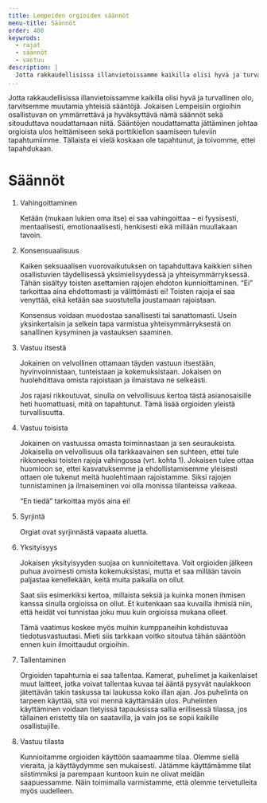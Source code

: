 ```yaml
---
title: Lempeiden orgioiden säännöt
menu-title: Säännöt
order: 400
keywrods:
  - rajat
  - säännöt
  - vastuu
description: |
  Jotta rakkaudellisissa illanvietoissamme kaikilla olisi hyvä ja turvallinen olo, tarvitsemme muutamia yhteisiä sääntöjä.
...
```


Jotta rakkaudellisissa illanvietoissamme kaikilla olisi hyvä ja turvallinen olo, tarvitsemme muutamia yhteisiä sääntöjä.
Jokaisen Lempeisiin orgioihin osallistuvan on ymmärrettävä ja hyväksyttävä nämä säännöt sekä sitouduttava noudattamaan niitä.
Sääntöjen noudattamatta jättäminen johtaa orgioista ulos heittämiseen sekä porttikiellon saamiseen tuleviin tapahtumiimme.
Tällaista ei vielä koskaan ole tapahtunut, ja toivomme, ettei tapahdukaan.

# Säännöt

1.  Vahingoittaminen

    Ketään (mukaan lukien oma itse) ei saa vahingoittaa – ei fyysisesti, mentaalisesti, emotionaalisesti, henkisesti eikä millään muullakaan tavoin.

2.  Konsensuaalisuus

    Kaiken seksuaalisen vuorovaikutuksen on tapahduttava kaikkien siihen osallistuvien täydellisessä yksimielisyydessä ja yhteisymmärryksessä.
    Tähän sisältyy toisten asettamien rajojen ehdoton kunnioittaminen.
    “Ei” tarkoittaa aina ehdottomasti ja välittömästi ei!
    Toisten rajoja ei saa venyttää, eikä ketään saa suostutella joustamaan rajoistaan.

    Konsensus voidaan muodostaa sanallisesti tai sanattomasti.
    Usein yksinkertaisin ja selkein tapa varmistua yhteisymmärryksestä on sanallinen kysyminen ja vastauksen saaminen.

3.  Vastuu itsestä

    Jokainen on velvollinen ottamaan täyden vastuun itsestään, hyvinvoinnistaan, tunteistaan ja kokemuksistaan.
    Jokaisen on huolehdittava omista rajoistaan ja ilmaistava ne selkeästi.

    Jos rajasi rikkoutuvat, sinulla on velvollisuus kertoa tästä asianosaisille heti huomattuasi, mitä on tapahtunut.
    Tämä lisää orgioiden yleistä turvallisuutta.

4.  Vastuu toisista

    Jokainen on vastuussa omasta toiminnastaan ja sen seurauksista.
    Jokaisella on velvollisuus olla tarkkaavainen sen suhteen, ettei tule rikkoneeksi toisten rajoja vahingossa (vrt. kohta 1).
    Jokaisen tulee ottaa huomioon se, ettei kasvatuksemme ja ehdollistamisemme yleisesti ottaen ole tukenut meitä huolehtimaan rajoistamme.
    Siksi rajojen tunnistaminen ja ilmaiseminen voi olla monissa tilanteissa vaikeaa.

    “En tiedä” tarkoittaa myös aina ei!

5.  Syrjintä

    Orgiat ovat syrjinnästä vapaata aluetta.

6.  Yksityisyys

    Jokaisen yksityisyyden suojaa on kunnioitettava.
    Voit orgioiden jälkeen puhua avoimesti omista kokemuksistasi, mutta et saa millään tavoin paljastaa kenellekään, keitä muita paikalla on ollut.

    Saat siis esimerkiksi kertoa, millaista seksiä ja kuinka monen ihmisen kanssa sinulla orgioissa on ollut.
    Et kuitenkaan saa kuvailla ihmisiä niin, että heidät voi tunnistaa joku muu kuin orgioissa mukana olleet.

    Tämä vaatimus koskee myös muihin kumppaneihin kohdistuvaa tiedotusvastuutasi.
    Mieti siis tarkkaan voitko sitoutua tähän sääntöön ennen kuin ilmoittaudut orgioihin.

7.  Tallentaminen

    Orgioiden tapahtumia ei saa tallentaa.
    Kamerat, puhelimet ja kaikenlaiset muut laitteet, jotka voivat tallentaa kuvaa tai ääntä pysyvät naulakkoon jätettävän takin taskussa tai laukussa koko illan ajan.
    Jos puhelinta on tarpeen käyttää, sitä voi mennä käyttämään ulos.
    Puhelinten käyttäminen voidaan tietyissä tapauksissa sallia erillisessä tilassa, jos tällainen eristetty tila on saatavilla, ja vain jos se sopii kaikille osallistujille.

8.  Vastuu tilasta

    Kunnioitamme orgioiden käyttöön saamaamme tilaa.
    Olemme siellä vieraita, ja käyttäydymme sen mukaisesti.
    Jätämme käyttämämme tilat siistimmiksi ja parempaan kuntoon kuin ne olivat meidän saapuessamme.
    Näin toimimalla varmistamme, että olemme tervetulleita myös uudelleen.
